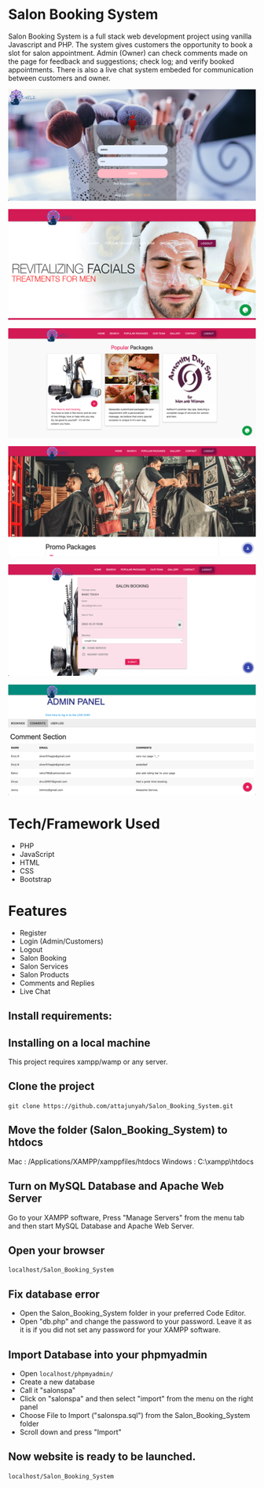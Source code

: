 # Salon Booking System

Salon Booking System is a full stack web development project using vanilla Javascript and PHP. The system gives customers the opportunity to book a slot for salon appointment. Admin (Owner) can check comments made on the page for feedback and suggestions; check log; and verify booked appointments. There is also a live chat system embeded for communication between customers and owner. 

![alt text](https://raw.githubusercontent.com/attajunyah/Salon_Booking_System/main/salon-login.png)

![alt text](https://raw.githubusercontent.com/attajunyah/Salon_Booking_System/main/salon-homepage.png)

![alt text](https://raw.githubusercontent.com/attajunyah/Salon_Booking_System/main/salon-products.png)

![alt text](https://raw.githubusercontent.com/attajunyah/Salon_Booking_System/main/salon-services.png)

![alt text](https://raw.githubusercontent.com/attajunyah/Salon_Booking_System/main/salon-booking.png)

![alt text](https://raw.githubusercontent.com/attajunyah/Salon_Booking_System/main/salon-admin.png)


# Tech/Framework Used
* PHP
* JavaScript
* HTML
* CSS
* Bootstrap

# Features
* Register
* Login (Admin/Customers)
* Logout
* Salon Booking
* Salon Services
* Salon Products
* Comments and Replies
* Live Chat


## Install requirements:

## Installing on a local machine
This project requires xampp/wamp or any server.

## Clone the project 
``` git clone https://github.com/attajunyah/Salon_Booking_System.git ```

## Move the folder (Salon_Booking_System) to htdocs 
Mac : /Applications/XAMPP/xamppfiles/htdocs
Windows : C:\xampp\htdocs 

## Turn on MySQL Database and Apache Web Server 
Go to your XAMPP software, Press "Manage Servers" from the menu tab and then start MySQL Database and Apache Web Server. 

## Open your browser 
``` localhost/Salon_Booking_System ```

## Fix database error 
* Open the Salon_Booking_System folder in your preferred Code Editor. 
* Open "db.php" and change the password to your password. Leave it as it is if you did not set any password for your XAMPP software. 

## Import Database into your phpmyadmin 
* Open ``` localhost/phpmyadmin/ ```
* Create a new database
* Call it "salonspa" 
* Click on "salonspa" and then select "import" from the menu on the right panel
* Choose File to Import ("salonspa.sql") from the Salon_Booking_System folder
* Scroll down and press "Import" 

## Now website is ready to be launched. 
``` localhost/Salon_Booking_System ```
